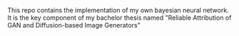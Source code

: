 This repo contains the implementation of my own bayesian neural network.
It is the key component of my bachelor thesis named "Reliable Attribution of GAN and Diffusion-based Image Generators"